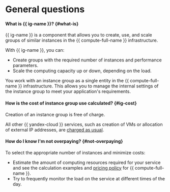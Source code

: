 # General questions

#### What is {{ ig-name }}? {#what-is}

{{ ig-name }} is a component that allows you to create, use, and scale groups of similar instances in the {{ compute-full-name }} infrastructure.

With {{ ig-name }}, you can:

- Create groups with the required number of instances and performance parameters.
- Scale the computing capacity up or down, depending on the load.

You work with an instance group as a single entity in the {{ compute-full-name }} infrastructure. This allows you to manage the internal settings of the instance group to meet your application's requirements.

#### How is the cost of instance group use calculated? {#ig-cost}

Creation of an instance group is free of charge.

All other {{ yandex-cloud }} services, such as creation of VMs or allocation of external IP addresses, are [charged as usual](../../../billing/pricing.md).

#### How do I know I'm not overpaying? {#not-overpaying}

To select the appropriate number of instances and minimize costs:

- Estimate the amount of computing resources required for your service and see the calculation examples and [pricing policy](../../../compute/pricing.md) for {{ compute-full-name }}.
- Try to frequently monitor the load on the service at different times of the day.
